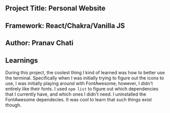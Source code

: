 ## Project Title: Personal Website
## Framework: React/Chakra/Vanilla JS
## Author: Pranav Chati


## Learnings
During this project, the coolest thing I kind of learned was how to better use the terminal. Specifically when I was initially trying to figure out the icons to use, I was initially playing around with FontAwesome; however, I didn't entirely like their fonts. I used `npm list` to figure out which dependencies that I currently have, and which ones I didn't need. I uninstalled the FontAwesome dependecies. It was cool to learn that such things exist though. 